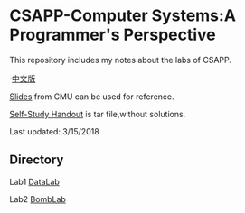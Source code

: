 # CSAPP-Computer Systems:A Programmer's Perspective
This repository includes my notes about the labs of CSAPP.

·[中文版](README_CN.md)

[Slides](http://www.cs.cmu.edu/~./213/schedule.html) from CMU can be used for reference.

[Self-Study Handout](http://csapp.cs.cmu.edu/3e/labs.html) is tar file,without solutions.


Last updated: 3/15/2018

## Directory
Lab1 [DataLab](https://github.com/gloriacjq/CSAPP_Lab_Notes/tree/master/Lab1_Data_Lab)

Lab2 [BombLab](https://github.com/gloriacjq/CSAPP_Lab_Notes/tree/master/Lab2_Bomb_Lab)
